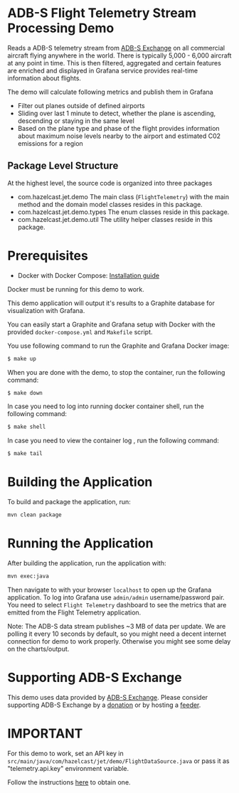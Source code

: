 # ADB-S Flight Telemetry Stream Processing Demo

Reads a ADB-S telemetry stream from [ADB-S Exchange](https://www.adsbexchange.com/) on all commercial aircraft flying anywhere in the world.
There is typically 5,000 - 6,000 aircraft at any point in time.
This is then filtered, aggregated and certain features are enriched and displayed in Grafana
 service provides real-time information about flights.


The demo will calculate following metrics and publish them in Grafana
- Filter out planes outside of defined airports
- Sliding over last 1 minute to detect, whether the plane is ascending, descending or staying in the same level 
- Based on the plane type and phase of the flight provides information about maximum noise levels nearby to the airport and estimated C02 emissions for a region

## Package Level Structure
At the highest level, the source code is organized into three packages

- com.hazelcast.jet.demo       The main class (`FlightTelemetry`) with the main method and the domain model classes resides in this package.
- com.hazelcast.jet.demo.types The enum classes reside in this package.
- com.hazelcast.jet.demo.util  The utility helper classes reside in this package.


# Prerequisites

- Docker with Docker Compose: [Installation guide](https://docs.docker.com/install/)

Docker must be running for this demo to work. 

This demo application will output it's results to a Graphite database for visualization with Grafana.

You can easily start a Graphite and Grafana setup with Docker with the provided `docker-compose.yml` and  `Makefile` script.

You use following command to run the Graphite and Grafana Docker image:

```bash
$ make up
```

When you are done with the demo, to stop the container, run the following command:
```bash
$ make down
```

In case you need to log into running docker container shell, run the following command:
```bash
$ make shell
```

In case you need to view the container log , run the following command:
```bash
$ make tail
```

# Building the Application

To build and package the application, run:

```bash
mvn clean package
```

# Running the Application

After building the application, run the application with:

```bash
mvn exec:java
```

Then navigate to with your browser `localhost` to open up the Grafana application.
To log into Grafana use `admin/admin` username/password pair. 
You need to select `Flight Telemetry` dashboard to see the metrics 
that are emitted from the Flight Telemetry application.

Note: The ADB-S data stream publishes ~3 MB of data per update. We are polling it every 10 seconds by default, so you might need a decent internet connection for demo to work properly. Otherwise you might see some delay on the charts/output.

# Supporting ADB-S Exchange

This demo uses data provided by [ADB-S Exchange](https://www.adsbexchange.com/). Please consider supporting ADB-S Exchange by a [donation](https://www.adsbexchange.com/donate/) or by hosting a [feeder](https://www.adsbexchange.com/how-to-feed/).

# IMPORTANT

For this demo to work, set an API key in `src/main/java/com/hazelcast/jet/demo/FlightDataSource.java` or pass it as "telemetry.api.key" environment variable.

Follow the instructions [here](https://www.adsbexchange.com/data/) to obtain one.

